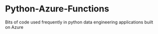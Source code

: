# Python-Azure-Functions
Bits of code used frequently in python data engineering applications built on Azure
